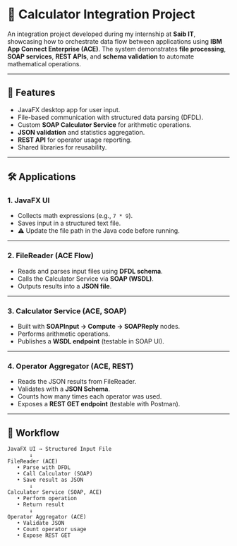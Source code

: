 # 🧮 Calculator Integration Project  

An integration project developed during my internship at **Saib IT**, showcasing how to orchestrate data flow between applications using **IBM App Connect Enterprise (ACE)**. The system demonstrates **file processing**, **SOAP services**, **REST APIs**, and **schema validation** to automate mathematical operations.  

---

## 🚀 Features  
- JavaFX desktop app for user input.  
- File-based communication with structured data parsing (DFDL).  
- Custom **SOAP Calculator Service** for arithmetic operations.  
- **JSON validation** and statistics aggregation.  
- **REST API** for operator usage reporting.  
- Shared libraries for reusability.  

---

## 🛠️ Applications  

### 1. JavaFX UI  
- Collects math expressions (e.g., `7 * 9`).  
- Saves input in a structured text file.  
- ⚠️ Update the file path in the Java code before running.  

---

### 2. FileReader (ACE Flow)  
- Reads and parses input files using **DFDL schema**.  
- Calls the Calculator Service via **SOAP (WSDL)**.  
- Outputs results into a **JSON file**.  

---

### 3. Calculator Service (ACE, SOAP)  
- Built with **SOAPInput → Compute → SOAPReply** nodes.  
- Performs arithmetic operations.  
- Publishes a **WSDL endpoint** (testable in SOAP UI).  

---

### 4. Operator Aggregator (ACE, REST)  
- Reads the JSON results from FileReader.  
- Validates with a **JSON Schema**.  
- Counts how many times each operator was used.  
- Exposes a **REST GET endpoint** (testable with Postman).  

---

## 🔄 Workflow  

```plaintext
JavaFX UI → Structured Input File
       ↓
FileReader (ACE)
   • Parse with DFDL
   • Call Calculator (SOAP)
   • Save result as JSON
       ↓
Calculator Service (SOAP, ACE)
   • Perform operation
   • Return result
       ↓
Operator Aggregator (ACE)
   • Validate JSON
   • Count operator usage
   • Expose REST GET
